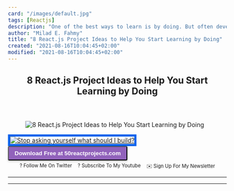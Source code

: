 ```yaml
---
card: "/images/default.jpg"
tags: [Reactjs]
description: "One of the best ways to learn is by doing. But often develope"
author: "Milad E. Fahmy"
title: "8 React.js Project Ideas to Help You Start Learning by Doing"
created: "2021-08-16T10:04:45+02:00"
modified: "2021-08-16T10:04:45+02:00"
---
```

<div class="site-wrapper">
<main id="site-main" class="site-main outer">
<div class="inner">
<article class="post-full post tag-reactjs tag-projects tag-web-development ">
<header class="post-full-header">
<h1 class="post-full-title">8 React.js Project Ideas to Help You Start Learning by Doing</h1>
</header>
<figure class="post-full-image">
<picture>
<source media="(max-width: 700px)" sizes="1px" srcset="data:image/gif;base64,R0lGODlhAQABAIAAAAAAAP///yH5BAEAAAAALAAAAAABAAEAAAIBRAA7 1w">
<source media="(min-width: 701px)" sizes="(max-width: 800px) 400px,
(max-width: 1170px) 700px,
1400px" srcset="/news/content/images/size/w300/2020/08/50-react-projects.jpg 300w,
/news/content/images/size/w600/2020/08/50-react-projects.jpg 600w,
/news/content/images/size/w1000/2020/08/50-react-projects.jpg 1000w,
/news/content/images/size/w2000/2020/08/50-react-projects.jpg 2000w">
<img onerror="this.style.display='none'" src="/news/content/images/size/w2000/2020/08/50-react-projects.jpg" alt="8 React.js Project Ideas to Help You Start Learning by Doing">
</picture>
</figure>
<section class="post-full-content">
<div class="post-content">
<a href="https://50reactprojects.com/">
<img src="https://www.freecodecamp.org/news/content/images/2020/08/Twitter-Post---1.jpg" alt="Stop asking yourself what should I build?" style="
max-width: 840px;
border: solid 5px #0A64EC;
">
<button style="
background-color: #9162BB;
color: white;
font-weight: bold;
padding: .5em 1em;
border-radius: .2em;
box-shadow: 0 2px 4px rgba(0,0,0,.25);
">Download Free at 50reactprojects.com</button>
</a>
<p style="margin: 0;">
<a href="https://twitter.com/colbyfayock" style="display: block;">
</a>
</p>
<ul style="display:flex;justify-content:center;list-style:none;padding:0;margin: .5em 0 0;font-size: .8em;">
<li style="margin: 0 .6em;padding: 0;">
<a href="https://twitter.com/colbyfayock" style="text-decoration: none;">? Follow Me On Twitter</a>
</li>
<li style="margin: 0 .6em;padding: 0;">
<a href="https://youtube.com/colbyfayock" style="text-decoration: none;">?️ Subscribe To My Youtube</a>
</li>
<li style="margin: 0 .6em;padding: 0;">
<a href="https://www.colbyfayock.com/newsletter/" style="text-decoration: none;">✉️ Sign Up For My Newsletter</a>
</li>
</ul>
</div>
<hr>
<hr>
</section>
</article>
</div>
</main>
</div>
<!-- Google Tag Manager (noscript) -->
<!-- End Google Tag Manager (noscript) -->

